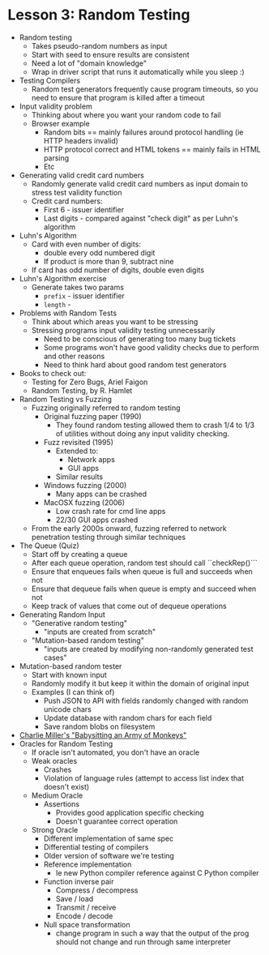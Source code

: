 # Lesson 3: Random Testing

* Random testing
  * Takes pseudo-random numbers as input
  * Start with seed to ensure results are consistent
  * Need a lot of "domain knowledge"
  * Wrap in driver script that runs it automatically while you sleep :)
* Testing Compilers
  * Random test generators frequently cause program timeouts, so you need to ensure that program is killed after a timeout
* Input validity problem
  * Thinking about where you want your random code to fail
  * Browser example
    * Random bits == mainly failures around protocol handling (ie HTTP headers invalid)
    * HTTP protocol correct and HTML tokens == mainly fails in HTML parsing
    * Etc
* Generating valid credit card numbers
  * Randomly generate valid credit card numbers as input domain to stress test validity function
  * Credit card numbers:
    * First 6 - issuer identifier
    * Last digits - compared against "check digit" as per Luhn's algorithm
* Luhn's Algorithm
  * Card with even number of digits:
    * double every odd numbered digit
    * If product is more than 9, subtract nine
  * If card has odd number of digits, double even digits
* Luhn's Algorithm exercise
  * Generate takes two params
    * ```prefix``` - issuer identifier
    * ```length``` - 
* Problems with Random Tests
  * Think about which areas you want to be stressing
  * Stressing programs input validity testing unnecessarily
    * Need to be conscious of generating too many bug tickets
    * Some programs won't have good validity checks due to perform and other reasons
    * Need to think hard about good random test generators
* Books to check out:
  * Testing for Zero Bugs, Ariel Faigon
  * Random Testing, by R. Hamlet
* Random Testing vs Fuzzing
  * Fuzzing originally referred to random testing
    * Original fuzzing paper (1990)
      * They found random testing allowed them to crash 1/4 to 1/3 of utilities without doing any input validity checking. 
    * Fuzz revisited (1995)
      * Extended to:
        * Network apps
        * GUI apps
      * Similar results
    * Windows fuzzing (2000)
      * Many apps can be crashed
    * MacOSX fuzzing (2006)
      * Low crash rate for cmd line apps
      * 22/30 GUI apps crashed
  * From the early 2000s onward, fuzzing referred to network penetration testing through similar techniques
* The Queue (Quiz)
  * Start off by creating a queue
  * After each queue operation, random test should call ``checkRep()```
  * Ensure that enqueues fails when queue is full and succeeds when not
  * Ensure that dequeue fails when queue is empty and succeed when not
  * Keep track of values that come out of dequeue operations
* Generating Random Input 
  * "Generative random testing"
    * "inputs are created from scratch"
  * "Mutation-based random testing"
    * "inputs are created by modifying non-randomly generated test cases"
* Mutation-based random tester
  * Start with known input
  * Randomly modify it but keep it within the domain of original input
  * Examples (I can think of)
    * Push JSON to API with fields randomly changed with random unicode chars
    * Update database with random chars for each field
    * Save random blobs on filesystem
* [Charlie Miller's "Babysitting an Army of Monkeys"](https://www.youtube.com/watch?v=Xnwodi2CBws)
* Oracles for Random Testing
  * If oracle isn't automated, you don't have an oracle
  * Weak oracles
    * Crashes
    * Violation of language rules (attempt to access list index that doesn't exist)
  * Medium Oracle
    * Assertions
      * Provides good application specific checking
      * Doesn't guarantee correct operation
  * Strong Oracle
    * Different implementation of same spec
    * Differential testing of compilers
    * Older version of software we're testing
    * Reference implementation
      * Ie new Python compiler reference against C Python compiler
    * Function inverse pair
      * Compress / decompress
      * Save / load
      * Transmit / receive
      * Encode / decode
    * Null space transformation
      * change program in such a way that the output of the prog should not change and run through same interpreter
